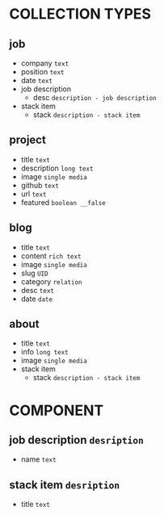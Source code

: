 # COLLECTION TYPES

## job

- company `text`
- position `text`
- date `text`
- job description
  - desc `description - job description`
- stack item
  - stack `description - stack item`

## project

- title `text`
- description `long text`
- image `single media`
- github `text`
- url `text`
- featured `boolean __false`

## blog

- title `text`
- content `rich text`
- image `single media`
- slug `UID`
- category `relation`
- desc `text`
- date `date`

## about

- title `text`
- info `long text`
- image `single media`
- stack item
  - stack `description - stack item`

# COMPONENT

## job description `desription`

- name `text`

## stack item `desription`

- title `text`
